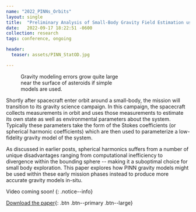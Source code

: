 ```yaml
---
name: "2022_PINNs_Orbits"
layout: single
title:  "Preliminary Analysis of Small-Body Gravity Field Estimation using Physics-Informed Neural Networks and Kalman Filters"
date:   2022-09-17 18:22:51 -0600
collection: research
tags: conference, ongoing

header:
  teaser: assets/PINN_StatOD.jpg

---
```


<figure style="width: 300px" class="align-right">
  <img src="{{ site.url }}{{ site.baseurl }}/assets/PINN_StatOD_original.jpg" alt="">
  <figcaption>Gravity modeling errors grow quite large near the surface of asteroids if simple models are used.</figcaption>
</figure> 

Shortly after spacecraft enter orbit around a small-body, the mission will transition to its gravity science campaign. In this campaign, the spacecraft collects measurements in orbit and uses those measurements to estimate its own state as well as environmental parameters about the system. Typically these parameters take the form of the Stokes coefficients (or spherical harmonic coefficients) which are then used to parameterize a low-fidelity gravity model of the system. 

As discussed in earlier posts, spherical harmonics suffers from a number of unique disadvantages ranging from computational inefficiency to divergence within the bounding sphere -- making it a suboptimal choice for small body exploration. This paper explores how PINN gravity models might be used within these early mission phases instead to produce more accurate gravity models in-situ. 

Video coming soon!
{: .notice--info}

<!-- <iframe width="640" height="360" src="https://www.youtube-nocookie.com/embed/9M3PZGoWVTc?controls=0" frameborder="0" allowfullscreen></iframe> -->

[Download the paper](https://hanspeterschaub.info/Papers/Martin2022c.pdf){: .btn .btn--primary .btn--large} 